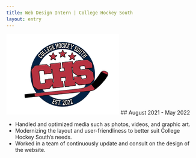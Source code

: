 ```yaml
---
title: Web Design Intern | College Hockey South
layout: entry
---
```

<img src="/assets/images/chs.jpg" alt="Circular logo of College Hockey South with a hockey stick and round border." width="300px">
## August 2021 - May 2022

* Handled and optimized media such as photos, videos, and graphic art.
* Modernizing the layout and user-friendliness to better suit College Hockey South’s needs.
* Worked in a team of continuously update and consult on the design of the website.